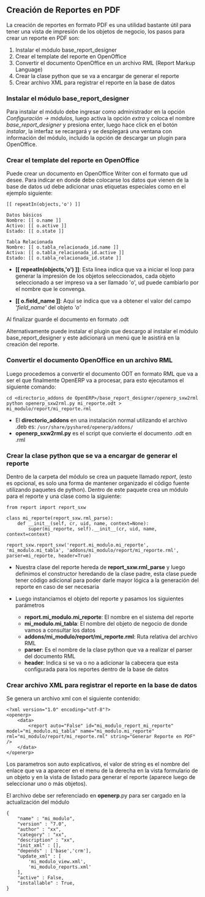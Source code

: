 ## Creación de Reportes en PDF

La creación de reportes en formato PDF es una utilidad bastante útil para tener una vista de impresión de los objetos de negocio, los pasos para crear un reporte en PDF son:

1. Instalar el módulo  base_report_designer
1. Crear el template del reporte en OpenOffice
1. Convertir el documento OpenOffice en un archivo RML (Report Markup Language)
1. Crear la clase python que se va a encargar de generar el reporte
1. Crear archivo XML para registrar el reporte en la base de datos

### Instalar el módulo base_report_designer

Para instalar el módulo debe ingresar como administrador en la opción *Configuración -> módulos*, luego activa la opción *extra* y coloca el nombre *base_report_designer* y presiona enter, luego hace click en el botón *instalar*, la interfaz se recargará y se desplegará una ventana con información del módulo, incluido la opción de descargar un plugin para OpenOffice.

### Crear el template del reporte en OpenOffice

Puede crear un documento en OpenOffice Writer con el formato que ud desee. Para indicar en donde debe colocarse los datos que vienen de la base de datos ud debe adicionar unas etiquetas especiales como en el ejemplo siguiente:

    [[ repeatIn(objects,'o') ]]

    Datos básicos
    Nombre: [[ o.name ]]
    Activo: [[ o.active ]]
    Estado: [[ o.state ]]

    Tabla Relacionada
    Nombre: [[ o.tabla_relacionada_id.name ]]
    Activa: [[ o.tabla_relacionada_id.active ]]
    Estado: [[ o.tabla_relacionada_id.state ]]

* **[[ repeatIn(objects,'o') ]]**: Esta linea indica que va a iniciar el loop para generar la impresión de los objetos seleccionados, cada objeto seleccionado a ser impreso va a ser llamado 'o', ud puede cambiarlo por el nombre que le convenga.

* **[[ o.field_name ]]**: Aquí se indica que va a obtener el valor del campo *'field_name'* del objeto *'o'*

Al finalizar guarde el documento en formato .odt

Alternativamente puede instalar el plugin que descargo al instalar el módulo base_report_designer y este adicionará un menú que le asistirá en la creación del reporte.

### Convertir el documento OpenOffice en un archivo RML

Luego procedemos a convertir el documento ODT en formato RML que va a ser el que finalmente OpenERP va a procesar, para esto ejecutamos el siguiente comando:

    cd <directorio_addons de OpenERP>/base_report_designer/openerp_sxw2rml
    python openerp_sxw2rml.py mi_reporte.odt > mi_modulo/report/mi_reporte.rml

* El **directorio_addons** en una instalación normal utilizando el archivo .deb es: `/usr/share/pyshared/openerp/addons/`
* **openerp_sxw2rml.py** es el script que convierte el documento .odt en .rml

### Crear la clase python que se va a encargar de generar el reporte

Dentro de la carpeta del módulo se crea un paquete llamado *report*, (esto es opcional, es solo una forma de mantener organizado el código fuente utilizando paquetes de python). Dentro de este paquete crea un módulo para el reporte y una clase como la siguiente:

    from report import report_sxw

    class mi_reporte(report_sxw.rml_parse):
        def __init__(self, cr, uid, name, context=None):
            super(mi_reporte, self).__init__(cr, uid, name, context=context)

    report_sxw.report_sxw('report.mi_modulo.mi_reporte', 'mi_modulo.mi_tabla', 'addons/mi_modulo/report/mi_reporte.rml', parser=mi_reporte, header=True)

* Nuestra clase del reporte hereda de **report_sxw.rml_parse** y luego definimos el constructor heredando de la clase padre, esta clase puede tener código adicional para poder darle mayor lógica a la generación del reporte en caso de ser necesaria

* Luego instanciamos el objeto del reporte y pasamos los siguientes parámetros
  * **report.mi_modulo.mi_reporte**: El nombre en el sistema del reporte
  * **mi_modulo.mi_tabla**: El nombre del objeto de negocio de donde vamos a consultar los datos
  * **addons/mi_modulo/report/mi_reporte.rml**: Ruta relativa del archivo RML
  * **parser**: Es el nombre de la clase python que va a realizar el parser del documento RML
  * **header**: Indica si se va o no a adicionar la cabecera que esta configurada para los reportes dentro de la base de datos

### Crear archivo XML para registrar el reporte en la base de datos

Se genera un archivo xml con el siguiente contenido:

    <?xml version="1.0" encoding="utf-8"?>
    <openerp>
        <data>
            <report auto="False" id="mi_modulo_report_mi_reporte" model="mi_modulo.mi_tabla" name="mi_modulo.mi_reporte" rml="mi_modulo/report/mi_reporte.rml" string="Generar Reporte en PDF" />
        </data>
    </openerp>

Los parametros son auto explicativos, el valor de string es el nombre del enlace que va a aparecer en el menu de la derecha en la vista formulario de un objeto y en la vista de listado para generar el reporte (aparece luego de seleccionar uno o más objetos).

El archivo debe ser referenciado en __openerp__.py para ser cargado en la actualización del módulo

    {
        "name" : "mi_modulo",
        "version" : "7.0",
        "author" : "xx",
        "category" : "xx",
        "description" : "xx",
        "init_xml" : [],
        "depends" : ['base','crm'],
        "update_xml" : [
            'mi_modulo_view.xml',
            'mi_modulo_reports.xml'
        ],
        "active" : False,
        "installable" : True,
    }

